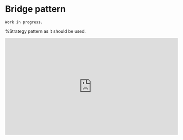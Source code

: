 # Bridge pattern

```{warning}
Work in progress.
```

%Strategy pattern as it should be used.

<iframe width="560" height="315" src="https://www.youtube.com/embed/F1YQ7YRjttI" title="YouTube video player" frameborder="0" allow="accelerometer; autoplay; clipboard-write; encrypted-media; gyroscope; picture-in-picture" allowfullscreen></iframe>


